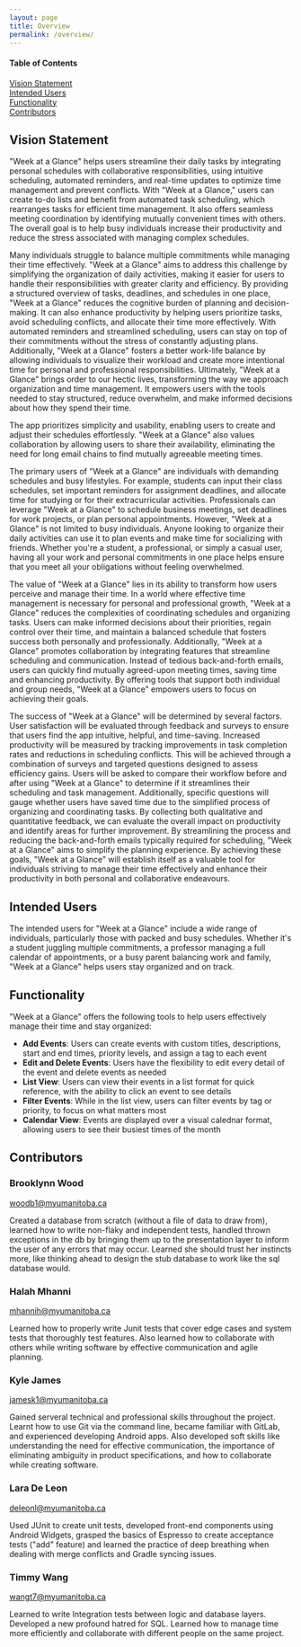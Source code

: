 ```yaml
---
layout: page
title: Overview
permalink: /overview/
---
```

#### Table of Contents
[Vision Statement](#vision-statement) <br/>
[Intended Users](#intended-users) <br/>
[Functionality](#functionality) <br/>
[Contributors](#contributors) 

## Vision Statement
"Week at a Glance" helps users streamline their daily tasks by integrating personal schedules with collaborative responsibilities, using intuitive scheduling, automated reminders, and real-time updates to optimize time management and prevent conflicts. With "Week at a Glance," users can create to-do lists and benefit from automated task scheduling, which rearranges tasks for efficient time management. It also offers seamless meeting coordination by identifying mutually convenient times with others. The overall goal is to help busy individuals increase their productivity and reduce the stress associated with managing complex schedules.  <br/>

Many individuals struggle to balance multiple commitments while managing their time effectively. "Week at a Glance" aims to address this challenge by simplifying the organization of daily activities, making it easier for users to handle their responsibilities with greater clarity and efficiency. By providing a structured overview of tasks, deadlines, and schedules in one place, "Week at a Glance" reduces the cognitive burden of planning and decision-making. It can also enhance productivity by helping users prioritize tasks, avoid scheduling conflicts, and allocate their time more effectively. With automated reminders and streamlined scheduling, users can stay on top of their commitments without the stress of constantly adjusting plans. Additionally, "Week at a Glance" fosters a better work-life balance by allowing individuals to visualize their workload and create more intentional time for personal and professional responsibilities. Ultimately, "Week at a Glance" brings order to our hectic lives, transforming the way we approach organization and time management. It empowers users with the tools needed to stay structured, reduce overwhelm, and make informed decisions about how they spend their time. <br/>

The app prioritizes simplicity and usability, enabling users to create and adjust their schedules effortlessly. "Week at a Glance" also values collaboration by allowing users to share their availability, eliminating the need for long email chains to find mutually agreeable meeting times. <br/>

The primary users of "Week at a Glance" are individuals with demanding schedules and busy lifestyles. For example, students can input their class schedules, set important reminders for assignment deadlines, and allocate time for studying or for their extracurricular activities. Professionals can leverage "Week at a Glance" to schedule business meetings, set deadlines for work projects, or plan personal appointments. However, "Week at a Glance" is not limited to busy individuals. Anyone looking to organize their daily activities can use it to plan events and make time for socializing with friends. Whether you're a student, a professional, or simply a casual user, having all your work and personal commitments in one place helps ensure that you meet all your obligations without feeling overwhelmed. <br/>

The value of "Week at a Glance" lies in its ability to transform how users perceive and manage their time. In a world where effective time management is necessary for personal and professional growth, "Week at a Glance" reduces the complexities of coordinating schedules and organizing tasks. Users can make informed decisions about their priorities, regain control over their time, and maintain a balanced schedule that fosters success both personally and professionally. Additionally, "Week at a Glance" promotes collaboration by integrating features that streamline scheduling and communication. Instead of tedious back-and-forth emails, users can quickly find mutually agreed-upon meeting times, saving time and enhancing productivity. By offering tools that support both individual and group needs, "Week at a Glance" empowers users to focus on achieving their goals. <br/>

The success of "Week at a Glance" will be determined by several factors. User satisfaction will be evaluated through feedback and surveys to ensure that users find the app intuitive, helpful, and time-saving. Increased productivity will be measured by tracking improvements in task completion rates and reductions in scheduling conflicts. This will be achieved through a combination of surveys and targeted questions designed to assess efficiency gains. Users will be asked to compare their workflow before and after using "Week at a Glance" to determine if it streamlines their scheduling and task management. Additionally, specific questions will gauge whether users have saved time due to the simplified process of organizing and coordinating tasks.
By collecting both qualitative and quantitative feedback, we can evaluate the overall impact on productivity and identify areas for further improvement. By streamlining the process and reducing the back-and-forth emails typically required for scheduling, "Week at a Glance" aims to simplify the planning experience. By achieving these goals, "Week at a Glance" will establish itself as a valuable tool for individuals striving to manage their time effectively and enhance their productivity in both personal and collaborative endeavours. <br/> 

## Intended Users
The intended users for "Week at a Glance" include a wide range of individuals, particularly those with packed and busy schedules. Whether it's a student juggling multiple commitments, a professor managing a full calendar of appointments, or a busy parent balancing work and family, "Week at a Glance" helps users stay organized and on track. <br/> 

## Functionality
"Week at a Glance" offers the following tools to help users effectively manage their time and stay organized:

- **Add Events**: Users can create events with custom titles, descriptions, start and end times, priority levels, and assign a tag to each event
- **Edit and Delete Events**: Users have the flexibility to edit every detail of the event and delete events as needed
- **List View**: Users can view their events in a list format for quick reference, with the ability to click an event to see details
- **Filter Events**: While in the list view, users can filter events by tag or priority, to focus on what matters most
- **Calendar View**: Events are displayed over a visual calednar format, allowing users to see their busiest times of the month

## Contributors

### Brooklynn Wood 
woodb1@myumanitoba.ca <br/> 

Created a database from scratch (without a file of data to draw from), learned how to write non-flaky and independent tests, handled thrown exceptions in the db by bringing them up to the presentation layer to inform the user of any errors that may occur. Learned she should trust her instincts more, like thinking ahead to design the stub database to work like the sql database would.<br/> 

### Halah Mhanni
mhannih@myumanitoba.ca <br/> 

Learned how to properly write Junit tests that cover edge cases and system tests that thoroughly test features. Also learned how to collaborate with others while writing software by effective communication and agile planning.<br/>

### Kyle James
jamesk1@myumanitoba.ca <br/> 

Gained serveral technical and professional skills throughout the project. Learnt how to use Git via the command line, became familiar with GitLab, and experienced developing Android apps. Also developed soft skills like understanding the need for effective communication, the importance of eliminating ambiguity in product specifications, and how to collaborate while creating software.<br/>

### Lara De Leon
deleonl@myumanitoba.ca <br/> 

Used JUnit to create unit tests, developed front-end components using Android Widgets, grasped the basics of Espresso to create acceptance tests ("add" feature) and learned the practice of deep breathing when dealing with merge conflicts and Gradle syncing issues.<br/> 

### Timmy Wang 
wangt7@myumanitoba.ca <br/> 

Learned to write Integration tests between logic and database layers. Developed a new profound hatred for SQL. Learned how to manage time more efficiently and collaborate with different people on the same project.<br/> 